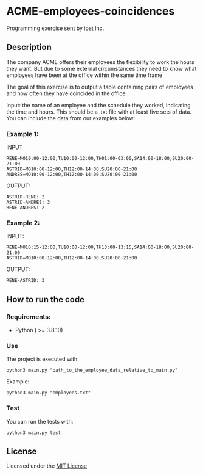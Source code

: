 ACME-employees-coincidences
===========================
Programming exercise sent by ioet Inc.

## Description

The company ACME offers their employees the flexibility to work the hours they want. But due to some external circumstances they need to know what employees have been at the office within the same time frame

The goal of this exercise is to output a table containing pairs of employees and how often they have coincided in the office.

Input: the name of an employee and the schedule they worked, indicating the time and hours. This should be a .txt file with at least five sets of data. You can include the data from our examples below:

### Example 1:

INPUT
```
RENE=MO10:00-12:00,TU10:00-12:00,TH01:00-03:00,SA14:00-18:00,SU20:00- 21:00
ASTRID=MO10:00-12:00,TH12:00-14:00,SU20:00-21:00
ANDRES=MO10:00-12:00,TH12:00-14:00,SU20:00-21:00
```

OUTPUT:
```
ASTRID-RENE: 2
ASTRID-ANDRES: 3
RENE-ANDRES: 2
```
### Example 2:

INPUT:
```
RENE=MO10:15-12:00,TU10:00-12:00,TH13:00-13:15,SA14:00-18:00,SU20:00-21:00
ASTRID=MO10:00-12:00,TH12:00-14:00,SU20:00-21:00
```

OUTPUT:
```
RENE-ASTRID: 3
```

## How to run the code

### Requirements:

* Python ( >= 3.8.10)

### Use

The project is executed with:

```
python3 main.py "path_to_the_employee_data_relative_to_main.py"
```

Example:

```
python3 main.py "employees.txt"
```
### Test

You can run the tests with:

```
python3 main.py test
```

## License

Licensed under the [MIT License](LICENSE) 